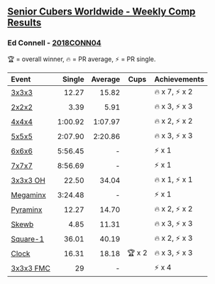 <style>table {white-space: nowrap;}</style>

## [Senior Cubers Worldwide - Weekly Comp Results](/scw-comp/results/)
### Ed Connell - [2018CONN04](https://www.worldcubeassociation.org/persons/2018CONN04)

<span style="white-space: nowrap;">🏆 = overall winner</span>, <span style="white-space: nowrap;">🔥 = PR average</span>, <span style="white-space: nowrap;">⚡ = PR single</span>.

| Event | Single | Average | Cups | Achievements|
| :-- | --: | --: | :--: | :-- |
| [3x3x3](333.md) | 12.27 | 15.82 |  | 🔥 x 7, ⚡ x 2 |
| [2x2x2](222.md) | 3.39 | 5.91 |  | 🔥 x 3, ⚡ x 3 |
| [4x4x4](444.md) | 1:00.92 | 1:07.97 |  | 🔥 x 2, ⚡ x 2 |
| [5x5x5](555.md) | 2:07.90 | 2:20.86 |  | 🔥 x 3, ⚡ x 3 |
| [6x6x6](666.md) | 5:56.45 | - |  | ⚡ x 1 |
| [7x7x7](777.md) | 8:56.69 | - |  | ⚡ x 1 |
| [3x3x3 OH](333oh.md) | 22.50 | 34.04 |  | 🔥 x 1, ⚡ x 1 |
| [Megaminx](minx.md) | 3:24.48 | - |  | ⚡ x 1 |
| [Pyraminx](pyram.md) | 12.27 | 14.70 |  | 🔥 x 2, ⚡ x 2 |
| [Skewb](skewb.md) | 4.85 | 11.31 |  | 🔥 x 3, ⚡ x 3 |
| [Square-1](sq1.md) | 36.01 | 40.19 |  | 🔥 x 2, ⚡ x 3 |
| [Clock](clock.md) | 16.31 | 18.18 | 🏆 x 2 | 🔥 x 3, ⚡ x 3 |
| [3x3x3 FMC](333fm.md) | 29 | - |  | ⚡ x 4 |

<!-- Global site tag (gtag.js) - Google Analytics -->
<script async src="https://www.googletagmanager.com/gtag/js?id=UA-86348435-3"></script>
<script>window.dataLayer = window.dataLayer || []; function gtag() {dataLayer.push(arguments);} gtag('js', new Date()); gtag('config', 'UA-86348435-3');</script>
